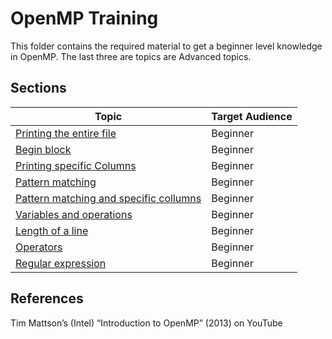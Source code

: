 # OpenMP Training
This folder contains the required material to get a beginner level knowledge in OpenMP. The last three are topics are Advanced topics.

## Sections

| Topic                                                                 | Target Audience       |
| --------------------------------------------------------------------- | --------------------- |
| [Printing the entire file](01.md)                         | Beginner              |
| [Begin block](02.md)                         | Beginner              |
| [Printing specific Columns](03.md)                                | Beginner              |
| [Pattern matching ](04.md)				| Beginner              |
| [Pattern matching and specific collumns](05.md)                              | Beginner              |
| [Variables and operations](06.md)                                            | Beginner              |
| [Length of a line](07.md)                                    | Beginner              |
| [Operators](08.md)                                          | Beginner              |
| [Regular expression ](09.md)                                   | Beginner              |


## References
Tim Mattson’s (Intel) “Introduction to OpenMP” (2013) on YouTube


